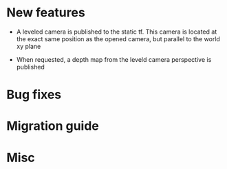 # New features

* A leveled camera is published to the static tf. This camera is located at the exact same position as the opened camera, but parallel to the world xy plane

* When requested, a depth map from the leveld camera perspective is published

# Bug fixes

# Migration guide

# Misc
